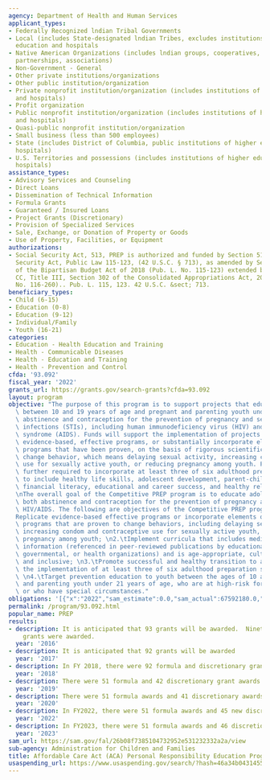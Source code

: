 ```yaml
---
agency: Department of Health and Human Services
applicant_types:
- Federally Recognized lndian Tribal Governments
- Local (includes State-designated lndian Tribes, excludes institutions of higher
  education and hospitals
- Native American Organizations (includes lndian groups, cooperatives, corporations,
  partnerships, associations)
- Non-Government - General
- Other private institutions/organizations
- Other public institution/organization
- Private nonprofit institution/organization (includes institutions of higher education
  and hospitals)
- Profit organization
- Public nonprofit institution/organization (includes institutions of higher education
  and hospitals)
- Quasi-public nonprofit institution/organization
- Small business (less than 500 employees)
- State (includes District of Columbia, public institutions of higher education and
  hospitals)
- U.S. Territories and possessions (includes institutions of higher education and
  hospitals)
assistance_types:
- Advisory Services and Counseling
- Direct Loans
- Dissemination of Technical Information
- Formula Grants
- Guaranteed / Insured Loans
- Project Grants (Discretionary)
- Provision of Specialized Services
- Sale, Exchange, or Donation of Property or Goods
- Use of Property, Facilities, or Equipment
authorizations:
- Social Security Act, 513, PREP is authorized and funded by Section 513 of the Social
  Security Act, Public Law 115-123, (42 U.S.C. § 713), as amended by Section 50503
  of the Bipartisan Budget Act of 2018 (Pub. L. No. 115-123) extended by Division
  CC, Title III, Section 302 of the Consolidated Appropriations Act, 2021 (Pub. L.
  No. 116-260).. Pub. L. 115, 123. 42 U.S.C. &sect; 713.
beneficiary_types:
- Child (6-15)
- Education (0-8)
- Education (9-12)
- Individual/Family
- Youth (16-21)
categories:
- Education - Health Education and Training
- Health - Communicable Diseases
- Health - Education and Training
- Health - Prevention and Control
cfda: '93.092'
fiscal_year: '2022'
grants_url: https://grants.gov/search-grants?cfda=93.092
layout: program
objective: "The purpose of this program is to support projects that educate youth\
  \ between 10 and 19 years of age and pregnant and parenting youth under age 21 on\
  \ abstinence and contraception for the prevention of pregnancy and sexually transmitted\
  \ infections (STIs), including human immunodeficiency virus (HIV) and acquired immunodeficiency\
  \ syndrome (AIDS). Funds will support the implementation of projects that replicate\
  \ evidence-based, effective programs, or substantially incorporate elements of effective\
  \ programs that have been proven, on the basis of rigorous scientific research to\
  \ change behavior, which means delaying sexual activity, increasing condom or contraceptive\
  \ use for sexually active youth, or reducing pregnancy among youth. Projects are\
  \ further required to incorporate at least three of six adulthood preparation subjects,\
  \ to include healthy life skills, adolescent development, parent-child communication,\
  \ financial literacy, educational and career success, and healthy relationships.\n\
  \nThe overall goal of the Competitive PREP program is to educate adolescents on\
  \ both abstinence and contraception for the prevention of pregnancy and STIs, including\
  \ HIV/AIDS. The following are objectives of the Competitive PREP program: \n1.\t\
  Replicate evidence-based effective programs or incorporate elements of effective\
  \ programs that are proven to change behaviors, including delaying sexual activity,\
  \ increasing condom and contraceptive use for sexually active youth, or reducing\
  \ pregnancy among youth; \n2.\tImplement curricula that includes medically accurate\
  \ information (referenced in peer-reviewed publications by educational, scientific,\
  \ governmental, or health organizations) and is age-appropriate, culturally appropriate,\
  \ and inclusive; \n3.\tPromote successful and healthy transition to adulthood through\
  \ the implementation of at least three of six adulthood preparation subjects; and\
  \ \n4.\tTarget prevention education to youth between the ages of 10 and 19, or pregnant\
  \ and parenting youth under 21 years of age, who are at high-risk for becoming pregnant\
  \ or who have special circumstances."
obligations: '[{"x":"2022","sam_estimate":0.0,"sam_actual":67592180.0,"usa_spending_actual":42783737.68},{"x":"2023","sam_estimate":68868219.0,"sam_actual":0.0,"usa_spending_actual":52013900.51},{"x":"2024","sam_estimate":69020446.0,"sam_actual":0.0,"usa_spending_actual":62976538.9}]'
permalink: /program/93.092.html
popular_name: PREP
results:
- description: It is anticipated that 93 grants will be awarded.  Ninety three (93)
    grants were awarded.
  year: '2016'
- description: It is anticipated that 92 grants will be awarded
  year: '2017'
- description: In FY 2018, there were 92 formula and discretionary grant awards.
  year: '2018'
- description: There were 51 formula and 42 discretionary grant awards.
  year: '2019'
- description: There were 51 formula awards and 41 discretionary awards.
  year: '2020'
- description: In FY2022, there were 51 formula awards and 45 new discretionary awards.
  year: '2022'
- description: In FY2023, there were 51 formula awards and 46 discretionary awards.
  year: '2023'
sam_url: https://sam.gov/fal/26b08f7385104732952e531232332a2a/view
sub-agency: Administration for Children and Families
title: Affordable Care Act (ACA) Personal Responsibility Education Program
usaspending_url: https://www.usaspending.gov/search/?hash=46a34b0431455d2c604132cbd5507514
---
```

